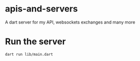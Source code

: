 
# apis-and-servers

A dart server for my API, websockets exchanges and many more

# Run the server

`dart run lib/main.dart`